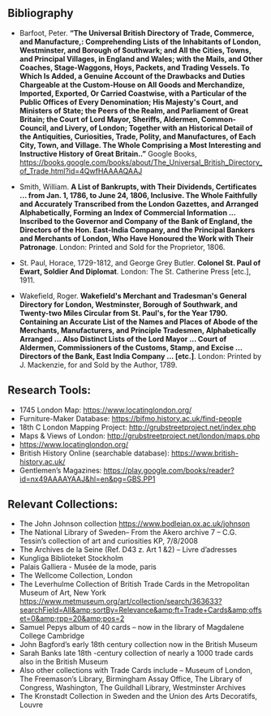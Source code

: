 ## Bibliography
- Barfoot, Peter. **“The Universal British Directory of Trade, Commerce, and Manufacture,: 
Comprehending Lists of the Inhabitants of London, Westminster, and Borough of Southwark; and All the Cities, Towns, and Principal Villages, in England and Wales; with the Mails, and Other Coaches, Stage-Waggons, Hoys, Packets, and Trading Vessels. To Which Is Added, a Genuine Account of the Drawbacks and Duties Chargeable at the Custom-House on All Goods and Merchandize, Imported, Exported, Or Carried Coastwise, with a Particular of the Public Offices of Every Denomination; His Majesty's Court, and Ministers of State; the Peers of the Realm, and Parliament of Great Britain; the Court of Lord Mayor, Sheriffs, Aldermen, Common-Council, and Livery, of London; Together with an Historical Detail of the Antiquities, Curiosities, Trade, Polity, and Manufactures, of Each City, Town, and Village. The Whole Comprising a Most Interesting and Instructive History of Great Britain..”** Google Books, https://books.google.com/books/about/The_Universal_British_Directory_of_Trade.html?id=4QwfHAAAAQAAJ

- Smith, William. **A List of Bankrupts, with Their Dividends, Certificates ... from Jan. 1, 1786, to June 24, 
1806, Inclusive. The Whole Faithfully and Accurately Transcribed from the London Gazettes, and Arranged Alphabetically, Forming an Index of Commercial Information ... Inscribed to the Governor and Company of the Bank of England, the Directors of the Hon. East-India Company, and the Principal Bankers and Merchants of London, Who Have Honoured the Work with Their Patronage**. London: Printed and Sold for the Proprietor, 1806.

- St. Paul, Horace, 1729-1812, and George Grey Butler. **Colonel St. Paul of Ewart, Soldier And 
Diplomat**. London: The St. Catherine Press [etc.], 1911.

- Wakefield, Roger. **Wakefield's Merchant and Tradesman's General Directory for London, Westminster, 
Borough of Southwark, and Twenty-two Miles Circular from St. Paul's, for the Year 1790. Containing an Accurate List of the Names and Places of Abode of the Merchants, Manufacturers, and Principle Tradesmen, Alphabetically Arranged ... Also Distinct Lists of the Lord Mayor ... Court of Aldermen, Commissioners of the Customs, Stamp, and Excise ... Directors of the Bank, East India Company ... [etc.]**. London: Printed by J. Mackenzie, for and Sold by the Author, 1789.

## Research Tools:
- 1745 London Map: https://www.locatinglondon.org/ 
- Furniture-Maker Database: https://bifmo.history.ac.uk/find-people
- 18th C London Mapping Project: http://grubstreetproject.net/index.php
- Maps & Views of London: http://grubstreetproject.net/london/maps.php
- https://www.locatinglondon.org/
- British History Online (searchable database): https://www.british-history.ac.uk/
- Gentlemen’s Magazines: https://play.google.com/books/reader?id=nx49AAAAYAAJ&hl=en&pg=GBS.PP1


## Relevant Collections:
- The John Johnson collection https://www.bodleian.ox.ac.uk/johnson
- The National Library of Sweden– From the Akero archive 7 – C.G. Tessin’s collection of art and curiosities KP, 7/8/2008
- The Archives de la Seine (Ref. D43 z. Art 1 &2) – Livre d’adresses
- Kungliga Biblioteket Stockholm
- Palais Galliera - Musée de la mode, paris
- The Wellcome Collection, London
- The Leverhulme Collection of British Trade Cards in the Metropolitan Museum of Art, New York https://www.metmuseum.org/art/collection/search/363633?searchField=All&amp;sortBy=Relevance&amp;ft=Trade+Cards&amp;offset=0&amp;rpp=20&amp;pos=2
- Samuel Pepys album of 40 cards – now in the library of Magdalene College Cambridge
- John Bagford’s early 18th century collection now in the British Museum
- Sarah Banks late 18th -century collection of nearly a 1000 trade cards also in the British Museum
- Also other collections with Trade Cards include – Museum of London, The Freemason’s Library, Birmingham Assay Office, The Library of Congress, Washington, The Guildhall Library, Westminster Archives
- The Kronstadt Collection in Sweden and the Union des Arts Decoratifs, Louvre
